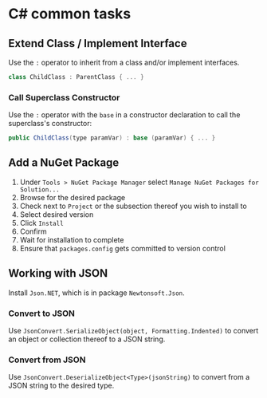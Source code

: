 # C# common tasks

## Extend Class / Implement Interface
Use the `:` operator to inherit from a class and/or implement interfaces.

``` C#
class ChildClass : ParentClass { ... }
```

### Call Superclass Constructor
Use the `:` operator with the `base` in a constructor declaration to call the superclass's constructor:

``` C#
public ChildClass(type paramVar) : base (paramVar) { ... }
```


## Add a NuGet Package
1. Under `Tools > NuGet Package Manager` select `Manage NuGet Packages for Solution...`
2. Browse for the desired package
3. Check next to `Project` or the subsection thereof you wish to install to
4. Select desired version
5. Click `Install`
6. Confirm
7. Wait for installation to complete
8. Ensure that `packages.config` gets committed to version control

## Working with JSON
Install `Json.NET`, which is in package `Newtonsoft.Json`.

### Convert to JSON
Use `JsonConvert.SerializeObject(object, Formatting.Indented)` to convert an object or collection thereof to a JSON string.

### Convert from JSON
Use `JsonConvert.DeserializeObject<Type>(jsonString)` to convert from a JSON string to the desired type.
